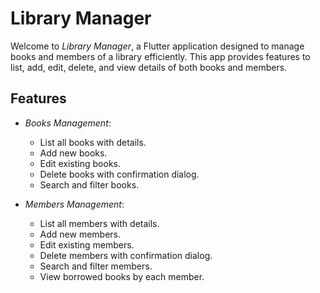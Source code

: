 # Library Manager

Welcome to *Library Manager*, a Flutter application designed to manage books and members of a library efficiently. This app provides features to list, add, edit, delete, and view details of both books and members.

## Features

- *Books Management*: 
  - List all books with details.
  - Add new books.
  - Edit existing books.
  - Delete books with confirmation dialog.
  - Search and filter books.

- *Members Management*: 
  - List all members with details.
  - Add new members.
  - Edit existing members.
  - Delete members with confirmation dialog.
  - Search and filter members.
  - View borrowed books by each member.
